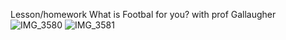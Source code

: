 Lesson/homework  What is Footbal for you? with prof Gallaugher 
![IMG_3580](https://github.com/user-attachments/assets/b4653262-0f56-4ebd-ab7b-13fbe717e37f)
![IMG_3581](https://github.com/user-attachments/assets/e850c1e2-a4a8-4217-953c-4981f7adbd36)
